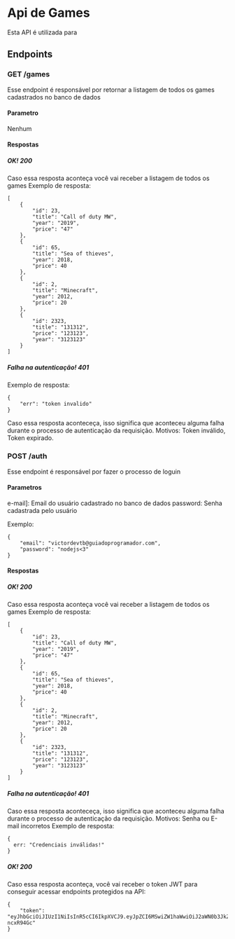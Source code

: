 # Api de Games

Esta API é utilizada para

## Endpoints
### GET /games
Esse endpoint é responsável por retornar a listagem de todos os games cadastrados no banco de dados
#### Parametro
Nenhum
#### Respostas
##### OK! 200
Caso essa resposta aconteça você vai receber a listagem de todos os games
Exemplo de resposta:
```
[
    {
        "id": 23,
        "title": "Call of duty MW",
        "year": "2019",
        "price": "47"
    },
    {
        "id": 65,
        "title": "Sea of thieves",
        "year": 2018,
        "price": 40
    },
    {
        "id": 2,
        "title": "Minecraft",
        "year": 2012,
        "price": 20
    },
    {
        "id": 2323,
        "title": "131312",
        "price": "123123",
        "year": "3123123"
    }
]
```

##### Falha na autenticação! 401
Exemplo de resposta:
```
{
    "err": "token invalido"
}
```
Caso essa resposta aconteceça, isso significa que aconteceu alguma falha durante o processo de autenticação da requisição. Motivos: Token inválido, Token expirado.

### POST /auth
Esse endpoint é responsável por fazer o processo de loguin
#### Parametros
e-mail]: Email do usuário cadastrado no banco de dados
password: Senha cadastrada pelo usuário

Exemplo:

```
{
    "email": "victordevtb@guiadoprogramador.com",
    "password": "nodejs<3"
}
```
#### Respostas
##### OK! 200
Caso essa resposta aconteça você vai receber a listagem de todos os games
Exemplo de resposta:
```
[
    {
        "id": 23,
        "title": "Call of duty MW",
        "year": "2019",
        "price": "47"
    },
    {
        "id": 65,
        "title": "Sea of thieves",
        "year": 2018,
        "price": 40
    },
    {
        "id": 2,
        "title": "Minecraft",
        "year": 2012,
        "price": 20
    },
    {
        "id": 2323,
        "title": "131312",
        "price": "123123",
        "year": "3123123"
    }
]
```

##### Falha na autenticação! 401
Caso essa resposta aconteceça, isso significa que aconteceu alguma falha durante o processo de autenticação da requisição. Motivos: Senha ou E-mail incorretos
Exemplo de resposta:
```
{
  err: "Credenciais inválidas!"
}
```
##### OK! 200
Caso essa resposta aconteça, você vai receber o token JWT para conseguir acessar endpoints protegidos na API:
```
{
    "token": "eyJhbGciOiJIUzI1NiIsInR5cCI6IkpXVCJ9.eyJpZCI6MSwiZW1haWwiOiJ2aWN0b3JkZXZ0YkBndWlhZG9wcm9ncmFtYWRvci5jb20iLCJpYXQiOjE2OTk4OTc4MjksImV4cCI6MTcwMDA3MDYyOX0.c_uRQYV09CVpKfllG9i01LXcFXyaAkL5Qt-ncxR94Gc"
}
```
